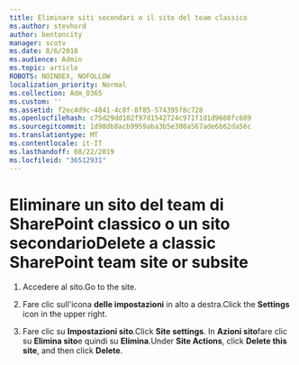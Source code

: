 ```yaml
---
title: Eliminare siti secondari o il sito del team classico
ms.author: stevhord
author: bentoncity
manager: scotv
ms.date: 8/6/2018
ms.audience: Admin
ms.topic: article
ROBOTS: NOINDEX, NOFOLLOW
localization_priority: Normal
ms.collection: Adm_O365
ms.custom: ''
ms.assetid: f2ec4d9c-4841-4c8f-8f85-574395f8c728
ms.openlocfilehash: c75d29dd102f97d1542724c971f1d1d9660fc609
ms.sourcegitcommit: 1d98db8acb9959aba3b5e308a567ade6b62da56c
ms.translationtype: MT
ms.contentlocale: it-IT
ms.lasthandoff: 08/22/2019
ms.locfileid: "36512931"
---
```

# <a name="delete-a-classic-sharepoint-team-site-or-subsite"></a><span data-ttu-id="237bf-102">Eliminare un sito del team di SharePoint classico o un sito secondario</span><span class="sxs-lookup"><span data-stu-id="237bf-102">Delete a classic SharePoint team site or subsite</span></span>

1. <span data-ttu-id="237bf-103">Accedere al sito.</span><span class="sxs-lookup"><span data-stu-id="237bf-103">Go to the site.</span></span>
    
2. <span data-ttu-id="237bf-104">Fare clic sull'icona **delle impostazioni** in alto a destra.</span><span class="sxs-lookup"><span data-stu-id="237bf-104">Click the **Settings** icon in the upper right.</span></span> 
    
3. <span data-ttu-id="237bf-105">Fare clic su **Impostazioni sito**.</span><span class="sxs-lookup"><span data-stu-id="237bf-105">Click **Site settings**.</span></span> <span data-ttu-id="237bf-106">In **Azioni sito**fare clic su **Elimina sito**e quindi su **Elimina**.</span><span class="sxs-lookup"><span data-stu-id="237bf-106">Under **Site Actions**, click **Delete this site**, and then click **Delete**.</span></span>
    

